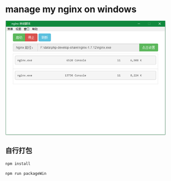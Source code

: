 # manage my nginx on windows

![img](./src/img/01.png)

## 自行打包

`npm install`

`npm run packageWin`